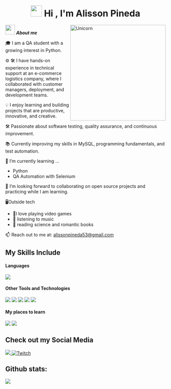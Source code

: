 <h1 align="center"><img src="https://media.giphy.com/media/hvRJCLFzcasrR4ia7z/giphy.gif" width="35"><b> Hi , I'm Alisson Pineda </b></h1>
<!--  -->
<img align="right" width=300px alt="Unicorn" src="https://c.tenor.com/GN73MKBawZYAAAAi/busy-cute.gif" />

<img src="https://media.giphy.com/media/ObNTw8Uzwy6KQ/giphy.gif" width="30px">&nbsp;***About me***

🎓 I am a QA student with a growing interest in Python.

⚙️ 🛠️ I have hands-on experience in technical support at an e-commerce logistics company, where I collaborated with customer managers, deployment, and development teams.

💡 I enjoy learning and building projects that are productive, innovative, and creative.

🛠️ Passionate about software testing, quality assurance, and continuous improvement.

📚 Currently improving my skills in MySQL, programming fundamentals, and test automation.


🌱 I’m currently learning ...
  - Python
  - QA Automation with Selenium

    
👯 I’m looking forward to collaborating on open source projects and practicing while I am learning.

🖥️Outside tech
- 💜I love playing video games
- 🎵 listening to music
- 📖 reading science and romantic books

📫 Reach out to me at: <a href="alissonpineda53@gmail.com">alissonpineda53@gmail.com</a>

## My Skills Include

<h4> Languages </h4>
<span> 
  <img src="https://img.shields.io/badge/python-3670A0?style=for-the-badge&logo=python&logoColor=ffdd54">

</span>


<h4> Other Tools and Technologies </h4>
<span>
  <img src= "https://img.shields.io/badge/Postman-FF6C37?style=for-the-badge&logo=postman&logoColor=white">
  <img src= "https://img.shields.io/badge/-Swagger-%23Clojure?style=for-the-badge&logo=swagger&logoColor=white">
  <img src= "https://img.shields.io/badge/postgres-%23316192.svg?style=for-the-badge&logo=postgresql&logoColor=white">
  <img src=  "https://img.shields.io/badge/jira-%230A0FFF.svg?style=for-the-badge&logo=jira&logoColor=white">
  <img src="https://img.shields.io/badge/Notion-%23000000.svg?style=for-the-badge&logo=notion&logoColor=white">

<h4> My places to learn </h4>
<span>
  <img src= "https://img.shields.io/badge/Duolingo-%234DC730.svg?style=for-the-badge&logo=Duolingo&logoColor=white">
  <img src= "https://img.shields.io/badge/Udemy-A435F0?style=for-the-badge&logo=Udemy&logoColor=white">


</span>

## Check out my Social Media

<a href= "https://www.instagram.com/alisaurus98/">
    <img src="https://img.shields.io/badge/Instagram-%23E4405F.svg?style=for-the-badge&logo=Instagram&logoColor=white">
</a>
<a href="https://www.twitch.tv/alisaurus53" >
  <img src="https://img.shields.io/badge/Twitch-9347FF?style=for-the-badge&logo=twitch&logoColor=white" alt="Twitch">
</a>


<h2>Github stats:</h2> 

[![](https://github-readme-streak-stats.herokuapp.com/?user=alissonpineda13&theme=material-palenight)](https://github.com/AlissonPineda13)
</div>

